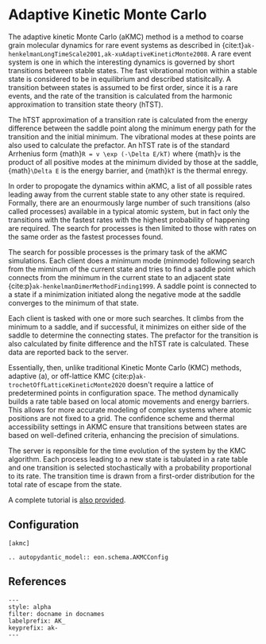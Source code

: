 # Adaptive Kinetic Monte Carlo

The adaptive kinetic Monte Carlo (aKMC) method is a method to coarse grain
molecular dynamics for rare event systems as described in
{cite:t}`ak-henkelmanLongTimeScale2001,ak-xuAdaptiveKineticMonte2008`.  A rare
event system is one in which the interesting dynamics is governed by short
transitions between stable states. The fast vibrational motion within a stable
state is considered to be in equilibrium and described statisitcally. A
transition between states is assumed to be first order, since it is a rare
events, and the rate of the transition is calculated from the harmonic
approximation to transition state theory (hTST).

The hTST approximation of a transition rate is calculated from the energy
difference between the saddle point along the minimum energy path for the
transition and the initial minimum. The vibrational modes at these points are
also used to calculate the prefactor. An hTST rate is of the standard Arrhenius
form {math}`R = v \exp (-\Delta E/kT)` where {math}`v` is the product of all positive
modes at the minimum divided by those at the saddle, {math}`\Delta E` is the energy
barrier, and {math}`kT` is the thermal enregy.

In order to propogate the dynamics within aKMC, a list of all possible rates
leading away from the current stable state to any other state is required.
Formally, there are an enourmously large number of such transitions (also called
processes) available in a typical atomic system, but in fact only the
transitions with the fastest rates with the highest probability of happening are
required. The search for processes is then limited to those with rates on the
same order as the fastest processes found.

The search for possible processes is the primary task of the aKMC simulations.
Each client does a minimum mode (minmode) following search from the miminum of
the current state and tries to find a saddle point which connects from the
minimum in the current state to an adjacent state
{cite:p}`ak-henkelmanDimerMethodFinding1999`. A saddle point is connected to a
state if a minimization initiated along the negative mode at the saddle
converges to the minimum of that state.

Each client is tasked with one or more such searches. It climbs from the minimum
to a saddle, and if successful, it minimizes on either side of the saddle to
determine the connecting states. The prefactor for the transition is also
calculated by finite difference and the hTST rate is calculated. These data are
reported back to the server.

Essentially, then, unlike traditional Kinetic Monte Carlo (KMC) methods,
adaptive (a), or off-lattice KMC {cite:p}`ak-trochetOffLatticeKineticMonte2020`
doesn't require a lattice of predetermined points in configuration space. The
method dynamically builds a rate table based on local atomic movements and
energy barriers. This allows for more accurate modeling of complex systems where
atomic positions are not fixed to a grid. The confidence scheme and thermal
accessibility settings in AKMC ensure that transitions between states are based
on well-defined criteria, enhancing the precision of simulations.

The server is reponsible for the time evolution of the system by the KMC
algorithm. Each process leading to a new state is tabulated in a rate table and
one transition is selected stochastically with a probability proportional to its
rate. The transition time is drawn from a first-order distribution for the total
rate of escape from the state.

A complete tutorial is [also provided](project:../tutorials/akmc.md).

## Configuration

```{code-block} ini
[akmc]
```

```{eval-rst}
.. autopydantic_model:: eon.schema.AKMCConfig
```

## References

```{bibliography}
---
style: alpha
filter: docname in docnames
labelprefix: AK_
keyprefix: ak-
---
```
